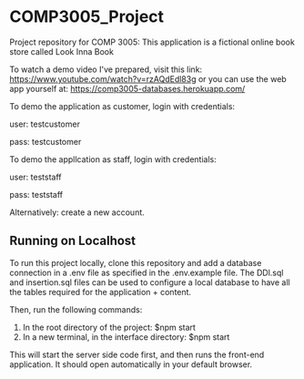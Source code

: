 # COMP3005_Project
Project repository for COMP 3005:
This application is a fictional online book store called Look Inna Book 

To watch a demo video I've prepared, visit this link: https://www.youtube.com/watch?v=rzAQdEdl83g
or you can use the web app yourself at: https://comp3005-databases.herokuapp.com/

To demo the application as customer, login with credentials:

user: testcustomer

pass: testcustomer

To demo the appllcation as staff, login with credentials: 

user: teststaff

pass: teststaff

Alternatively: create a new account. 

## Running on Localhost

To run this project locally, clone this repository and add a database connection in a .env file as specified in
the .env.example file. The DDl.sql and insertion.sql files can be used to configure a local database to have all the tables required for the application + content.  

Then, run the following commands:

1. In the root directory of the project: $npm start
2. In a new terminal, in the interface directory: $npm start

This will start the server side code first, and then runs the front-end application. It should open automatically in your default browser. 
